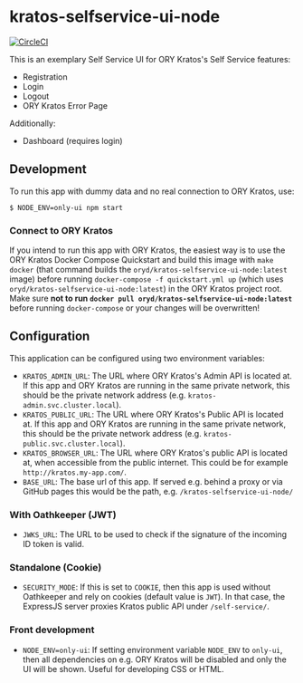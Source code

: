 # kratos-selfservice-ui-node

[![CircleCI](https://circleci.com/gh/ory/kratos-selfservice-ui-node.svg?style=badge)](https://circleci.com/gh/ory/kratos-selfservice-ui-node)

This is an exemplary Self Service UI for ORY Kratos's Self Service features:

- Registration
- Login
- Logout
- ORY Kratos Error Page

Additionally:

- Dashboard (requires login)

## Development

To run this app with dummy data and no real connection to ORY Kratos, use:

```shell script
$ NODE_ENV=only-ui npm start
```

### Connect to ORY Kratos

If you intend to run this app with ORY Kratos, the easiest way is to use the ORY Kratos Docker Compose Quickstart and build this image with `make docker` (that command builds the `oryd/kratos-selfservice-ui-node:latest` image) before running `docker-compose -f quickstart.yml up` (which uses `oryd/kratos-selfservice-ui-node:latest`) in the ORY Kratos project root. Make sure **not to run `docker pull oryd/kratos-selfservice-ui-node:latest`** before running `docker-compose` or your changes will be overwritten!

## Configuration

This application can be configured using two environment variables:

- `KRATOS_ADMIN_URL`: The URL where ORY Kratos's Admin API is located at. If this app and ORY Kratos
    are running in the same private network, this should be the private network address (e.g. `kratos-admin.svc.cluster.local`).
- `KRATOS_PUBLIC_URL`: The URL where ORY Kratos's Public API is located at. If this app and ORY Kratos
    are running in the same private network, this should be the private network address (e.g. `kratos-public.svc.cluster.local`).
- `KRATOS_BROWSER_URL`: The URL where ORY Kratos's public API is located at, when accessible from the public internet.
    This could be for example `http://kratos.my-app.com/`.
- `BASE_URL`: The base url of this app. If served e.g. behind a proxy or via GitHub pages this would be the path, e.g.
    `/kratos-selfservice-ui-node/`

### With Oathkeeper (JWT)

- `JWKS_URL`: The URL to be used to check if the signature of the incoming ID token is valid.

### Standalone (Cookie)

- `SECURITY_MODE`: If this is set to `COOKIE`, then this app is used without Oathkeeper and rely on cookies (default value is `JWT`). In that case, the ExpressJS server proxies Kratos public API under `/self-service/`.

### Front development

- `NODE_ENV=only-ui`: If setting environment variable `NODE_ENV` to `only-ui`, then all dependencies on
    e.g. ORY Kratos will be disabled and only the UI will be shown. Useful for developing CSS or HTML.
